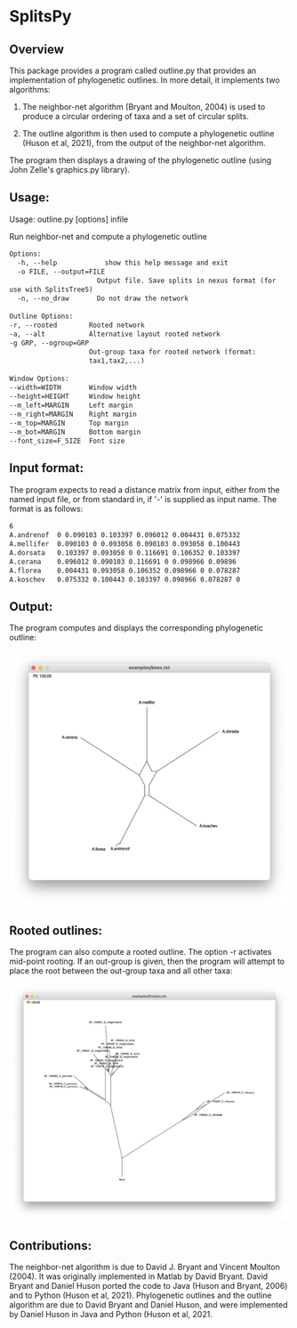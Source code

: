 # SplitsPy

## Overview

This package provides a program called outline.py that provides an implementation of phylogenetic outlines. In more detail, it implements two algorithms:

1) The neighbor-net algorithm (Bryant and Moulton, 2004) is used to produce a circular ordering of taxa and a set of circular splits.

2) The outline algorithm is then used to compute a phylogenetic outline (Huson et al, 2021), from the output of the neighbor-net algorithm.

The program then displays a drawing of the phylogenetic outline (using John Zelle's graphics.py library).

## Usage:

Usage: outline.py [options] infile

Run neighbor-net and compute a phylogenetic outline

    Options:
      -h, --help            show this help message and exit
      -o FILE, --output=FILE
                          Output file. Save splits in nexus format (for use with SplitsTree5)
      -n, --no_draw       Do not draw the network

    Outline Options:
    -r, --rooted        Rooted network
    -a, --alt           Alternative layout rooted network
    -g GRP, --ogroup=GRP
                        Out-group taxa for rooted network (format:
                        tax1,tax2,...)

    Window Options:
    --width=WIDTH       Window width
    --height=HEIGHT     Window height
    --m_left=MARGIN     Left margin
    --m_right=MARGIN    Right margin
    --m_top=MARGIN      Top margin
    --m_bot=MARGIN      Bottom margin
    --font_size=F_SIZE  Font size
    
## Input format:

The program expects to read a distance matrix from input, either from the named input file, or from  standard in, if '-' is supplied as input name.
The format is as follows:

    6
    A.andrenof  0 0.090103 0.103397 0.096012 0.004431 0.075332
    A.mellifer  0.090103 0 0.093058 0.090103 0.093058 0.100443
    A.dorsata   0.103397 0.093058 0 0.116691 0.106352 0.103397
    A.cerana    0.096012 0.090103 0.116691 0 0.098966 0.09896
    A.florea    0.004431 0.093058 0.106352 0.098966 0 0.078287
    A.koschev   0.075332 0.100443 0.103397 0.098966 0.078287 0


## Output:

The program computes and displays the corresponding phylogenetic outline:

![Outline](./bees.png)

## Rooted outlines:

The program can also compute a rooted outline. The option -r activates mid-point rooting. If an out-group is given, then the program will attempt to place the root between the out-group taxa and all other taxa:

![Rooted outline](./finches.png)

## Contributions:

The neighbor-net algorithm is due to David J. Bryant and Vincent Moulton (2004). It was originally implemented in Matlab by David Bryant. David Bryant and Daniel Huson ported the code to Java (Huson and Bryant, 2006) and to Python (Huson et al, 2021). Phylogenetic outlines and the outline algorithm are due to David Bryant and Daniel Huson, and were implemented by Daniel Huson in Java and Python (Huson et al, 2021.

